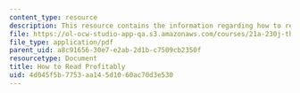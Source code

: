 ```yaml
---
content_type: resource
description: This resource contains the information regarding how to read profitably.
file: https://ol-ocw-studio-app-qa.s3.amazonaws.com/courses/21a-230j-the-contemporary-american-family-spring-2004/4d045f5b7753aa145d1060ac70d3e530_MIT21A_230JS04_onreading.pdf
file_type: application/pdf
parent_uid: a8c91656-30e7-e2ab-2d1b-c7509cb2350f
resourcetype: Document
title: How to Read Profitably
uid: 4d045f5b-7753-aa14-5d10-60ac70d3e530
---
```

